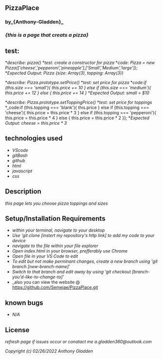 
## PizzaPlace 

### by_**{Anthony-Gladden}**_

### _{this is a page that creats a pizza}_

## test:
*_describe: pizza()_
*_test: create a constructor for pizza_
*_code: Pizza = new Pizza(['cheese','pepperoni','pineapple'],['Small','Medium','large']);_
*_Expected Output: Pizza {size: Array(3), topping: Array(3)}_

*_describe: Pizza.prototype.setPrice()_
*_test: set price for pizza_
*_code:if (this.size === 'small'){ this.price += 10 } else if (this.size === 'medium'){ this.price += 12 } else { this.price += 14 }_
*_Expected Output: small = $10_

*_describe: Pizza.prototype.setToppingPrice()_
*_test: set price for toppings_
*_code:if (this.topping === 'blank'){ this.price } else if (this.topping === 'cheese'){ this.price = this.price * 3 } else if (this.topping === 'pepperoni'){ this.price = this.price * 4 } else { this.price = this.price * 2 }};
*_Expected Output: cheese = this.price * 3_

## technologies used 
* _VScode_ 
* _gitBash_
* _github_
* _html_
* _javascript_
* _css_

## Description 
_this page lets you choose pizza toppings and sizes_

## Setup/Installation Requirements
* _within your terminal, navigate to your desktop_
* _Use 'git clone [instert my repository's http link] to add my code to your device_
* _navigate to the file within your file explorer_
* _Open index.html in your browser, prefferably use Chrome_
* _Open file in your VS Code to edit_
* _To edit but not make perminant changes, create a new branch using 'git branch [new-branch-name]'_
* _Switch to that branch and edit away by using 'git checkout [branch-you'd-like-to-change-to]'_
* _also you can view the website @ https://github.com/Semejae/PizzaPlace.git

## known bugs
* _N/A_

## License
_refresh page if issues occur or conatact me a.gladden360@outlook.com_


_Copyright (c) 02/26/2022 Anthony Gladden_
